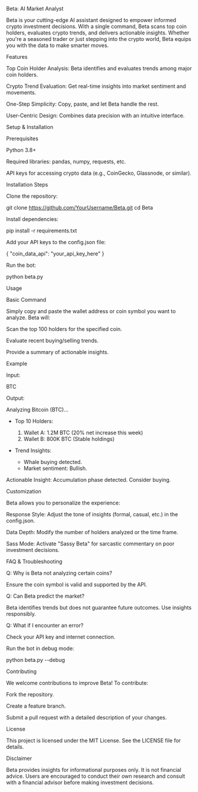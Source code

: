 Beta: AI Market Analyst

Beta is your cutting-edge AI assistant designed to empower informed crypto investment decisions. With a single command, Beta scans top coin holders, evaluates crypto trends, and delivers actionable insights. Whether you're a seasoned trader or just stepping into the crypto world, Beta equips you with the data to make smarter moves.

Features

Top Coin Holder Analysis: Beta identifies and evaluates trends among major coin holders.

Crypto Trend Evaluation: Get real-time insights into market sentiment and movements.

One-Step Simplicity: Copy, paste, and let Beta handle the rest.

User-Centric Design: Combines data precision with an intuitive interface.

Setup & Installation

Prerequisites

Python 3.8+

Required libraries: pandas, numpy, requests, etc.

API keys for accessing crypto data (e.g., CoinGecko, Glassnode, or similar).

Installation Steps

Clone the repository:

git clone https://github.com/YourUsername/Beta.git
cd Beta

Install dependencies:

pip install -r requirements.txt

Add your API keys to the config.json file:

{
    "coin_data_api": "your_api_key_here"
}

Run the bot:

python beta.py

Usage

Basic Command

Simply copy and paste the wallet address or coin symbol you want to analyze. Beta will:

Scan the top 100 holders for the specified coin.

Evaluate recent buying/selling trends.

Provide a summary of actionable insights.

Example

Input:

BTC

Output:

Analyzing Bitcoin (BTC)...
- Top 10 Holders:
  1. Wallet A: 1.2M BTC (20% net increase this week)
  2. Wallet B: 800K BTC (Stable holdings)

- Trend Insights:
  - Whale buying detected.
  - Market sentiment: Bullish.

Actionable Insight: Accumulation phase detected. Consider buying.

Customization

Beta allows you to personalize the experience:

Response Style: Adjust the tone of insights (formal, casual, etc.) in the config.json.

Data Depth: Modify the number of holders analyzed or the time frame.

Sass Mode: Activate "Sassy Beta" for sarcastic commentary on poor investment decisions.

FAQ & Troubleshooting

Q: Why is Beta not analyzing certain coins?

Ensure the coin symbol is valid and supported by the API.

Q: Can Beta predict the market?

Beta identifies trends but does not guarantee future outcomes. Use insights responsibly.

Q: What if I encounter an error?

Check your API key and internet connection.

Run the bot in debug mode:

python beta.py --debug

Contributing

We welcome contributions to improve Beta! To contribute:

Fork the repository.

Create a feature branch.

Submit a pull request with a detailed description of your changes.

License

This project is licensed under the MIT License. See the LICENSE file for details.

Disclaimer

Beta provides insights for informational purposes only. It is not financial advice. Users are encouraged to conduct their own research and consult with a financial advisor before making investment decisions.
